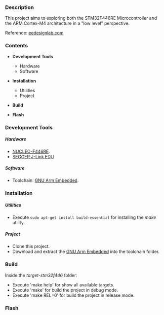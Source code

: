 ### Description
This project aims to exploring both the STM32F446RE Microcontroller and the ARM Cortex-M4 architecture in a "low level" perspective.

Reference:  [eedesignlab.com](https://eedesignlab.com/exploring-the-stm32f446-mcu-introduction/)



### Contents

  * **Development Tools**
    * Hardware
    * Software

  * **Installation**
    * Utilities
    * Project
  
  * **Build**

  * **Flash**

  
### Development Tools

##### Hardware

- [NUCLEO-F446RE](https://www.st.com/en/evaluation-tools/nucleo-f446re.html).
- [SEGGER J-Link EDU](https://www.segger.com/products/debug-probes/j-link/models/j-link-edu/)


##### Software

- Toolchain: [GNU Arm Embedded](https://developer.arm.com/tools-and-software/open-source-software/developer-tools/gnu-toolchain/gnu-rm/downloads).


### Installation

##### Utilities

- Execute `sudo apt-get install build-essential` for installing the *make* utility.

##### Project

- Clone this project.
- Download and extract the [GNU Arm Embedded](https://developer.arm.com/tools-and-software/open-source-software/developer-tools/gnu-toolchain/gnu-rm/downloads) into the toolchain folder.

### Build
 
 Inside the *target-stm32f446* folder:
 - Execute 'make help' for show all available targets.
 - Execute 'make' for build the project in debug mode.
 - Execute 'make REL=0' for build the project in release mode.

### Flash